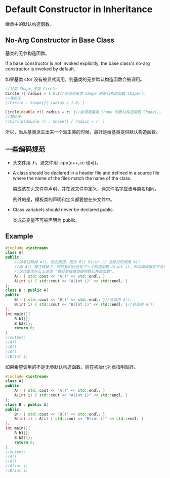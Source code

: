 # Default Constructor in Inheritance

继承中的默认构造函数。

## No-Arg Constructor in Base Class

基类的无参构造函数。

If a base constructor is not invoked explicitly, the base class's no-arg constructor is invoked by default.

如果基类 ctor 没有被显式调用，则基类的无参默认构造函数会被调用。

~~~C++
//父类 Shape,子类 Circle
Circle(){ radius = 1.0;}//会调用基类 Shape 的默认构造函数 Shape()。
//等价于
//Circle : Shape{}{ radius = 1.0; }

Circle(double r){ radius = r; }//会调用基类 Shape 的默认构造函数 Shape()。
//等价于
//Circle(double r) : Shape{} { radius = r; }
~~~

所以，当从基类派生出来一个派生类的时候，最好是给基类提供默认构造函数。

## 一些编码规范

- 头文件用 .h，源文件用 .cpp(c++,cc 也可)。

- A class should be declared in a header file and defined in a source file where the name of the files match the name of the class.

  类应该在头文件中声明，并在源文件中定义，俩文件名字应该与类名相同。

  例外的是，模板类的声明和定义都要放在头文件中。

- Class variabels should never be declared public.

  类成员变量不可被声明为 public。

## Example

~~~C++
#include <iostream>
class A{
public:
    //如果注释掉 A()，则会报错。因为 B() B(int i) 会隐式的调用 A()
    //而 A() 被注释掉了，同时我们已经写了一个构造函数 A(int i)，所以编译器并不会帮自动帮我们生成一个无参默认构造函数。A() 就找不到了。
	//这也是为什么上述说 "最好是给基类提供默认构造函数"。
    A() { std::cout << "A()" << std::endl; }
    A(int i) { std::cout << "A(int i)" << std::endl; }
};
class B : public A{
public:
    B() { std::cout << "B()" << std::endl; }//会调用 A();
    B(int i) { std::cout << "B(int i)" << std::endl; }//会调用 A();
};
int main(){
    B b1{};
    B b2{1};
    return 0;
}
//output:
//A()
//B()
//A()
//B(int i)
~~~

如果希望调用的不是无参默认构造函数，则在初始化列表指明就好。

~~~C++
#include <iostream>
class A{
public:
    A() { std::cout << "A()" << std::endl; }
    A(int i) { std::cout << "A(int i)" << std::endl; }
};
class B : public A{
public:
    B() { std::cout << "B()" << std::endl; }
    B(int i) : A(i) { std::cout << "B(int i)" << std::endl; }
};
int main(){
    B b1{};
    B b2{1};
    return 0;
}
//output:
//A()
//B()
//A(int i)
//B(int i)
~~~

